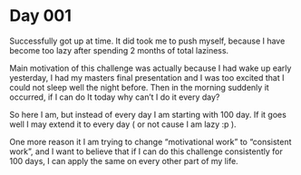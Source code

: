 # Day 001

Successfully got up at time. It did took me to push myself, because I have become too lazy after spending 2 months of total laziness.

Main motivation of this challenge was actually because I had wake up early yesterday, I had my masters final presentation and I was too excited that I could not sleep well the night before. Then in the morning suddenly it occurred, if I can do It today why can’t I do it every day?

So here I am, but instead of every day I am starting with 100 day. If it goes well I may extend it to every day ( or not cause I am lazy :p ).

One more reason it I am trying to change “motivational work” to “consistent work”, and I want to believe that if I can do this challenge consistently for 100 days, I can apply the same on every other part of my life.
